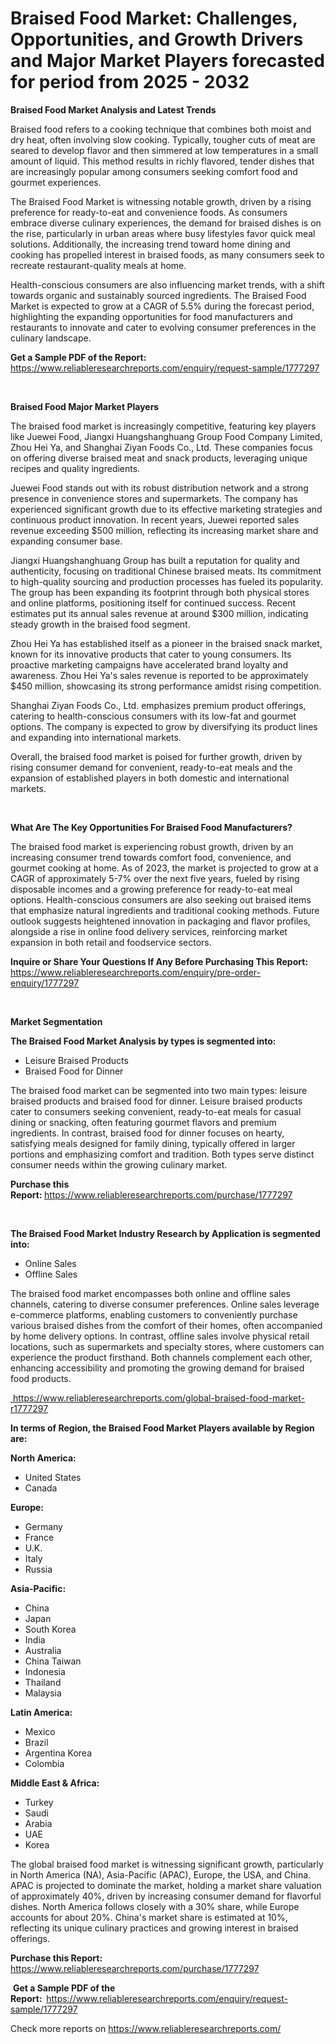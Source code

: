 <p><h1>Braised Food Market: Challenges, Opportunities, and Growth Drivers and Major Market Players forecasted for period from 2025 - 2032</h1></p><p><strong>Braised Food Market Analysis and Latest Trends</strong></p>
<p><p>Braised food refers to a cooking technique that combines both moist and dry heat, often involving slow cooking. Typically, tougher cuts of meat are seared to develop flavor and then simmered at low temperatures in a small amount of liquid. This method results in richly flavored, tender dishes that are increasingly popular among consumers seeking comfort food and gourmet experiences.</p><p>The Braised Food Market is witnessing notable growth, driven by a rising preference for ready-to-eat and convenience foods. As consumers embrace diverse culinary experiences, the demand for braised dishes is on the rise, particularly in urban areas where busy lifestyles favor quick meal solutions. Additionally, the increasing trend toward home dining and cooking has propelled interest in braised foods, as many consumers seek to recreate restaurant-quality meals at home.</p><p>Health-conscious consumers are also influencing market trends, with a shift towards organic and sustainably sourced ingredients. The Braised Food Market is expected to grow at a CAGR of 5.5% during the forecast period, highlighting the expanding opportunities for food manufacturers and restaurants to innovate and cater to evolving consumer preferences in the culinary landscape.</p></p>
<p><strong>Get a Sample PDF of the Report:&nbsp;</strong> <a href="https://www.reliableresearchreports.com/enquiry/request-sample/1777297?utm_campaign=2472&utm_medium=2&utm_source=Github&utm_content=ia&utm_term=14022025&utm_id=braised-food">https://www.reliableresearchreports.com/enquiry/request-sample/1777297</a></p>
<p>&nbsp;</p>
<p><strong>Braised Food Major Market Players</strong></p>
<p><p>The braised food market is increasingly competitive, featuring key players like Juewei Food, Jiangxi Huangshanghuang Group Food Company Limited, Zhou Hei Ya, and Shanghai Ziyan Foods Co., Ltd. These companies focus on offering diverse braised meat and snack products, leveraging unique recipes and quality ingredients.</p><p>Juewei Food stands out with its robust distribution network and a strong presence in convenience stores and supermarkets. The company has experienced significant growth due to its effective marketing strategies and continuous product innovation. In recent years, Juewei reported sales revenue exceeding $500 million, reflecting its increasing market share and expanding consumer base.</p><p>Jiangxi Huangshanghuang Group has built a reputation for quality and authenticity, focusing on traditional Chinese braised meats. Its commitment to high-quality sourcing and production processes has fueled its popularity. The group has been expanding its footprint through both physical stores and online platforms, positioning itself for continued success. Recent estimates put its annual sales revenue at around $300 million, indicating steady growth in the braised food segment.</p><p>Zhou Hei Ya has established itself as a pioneer in the braised snack market, known for its innovative products that cater to young consumers. Its proactive marketing campaigns have accelerated brand loyalty and awareness. Zhou Hei Ya's sales revenue is reported to be approximately $450 million, showcasing its strong performance amidst rising competition.</p><p>Shanghai Ziyan Foods Co., Ltd. emphasizes premium product offerings, catering to health-conscious consumers with its low-fat and gourmet options. The company is expected to grow by diversifying its product lines and expanding into international markets.</p><p>Overall, the braised food market is poised for further growth, driven by rising consumer demand for convenient, ready-to-eat meals and the expansion of established players in both domestic and international markets.</p></p>
<p>&nbsp;</p>
<p><strong>What Are The Key Opportunities For Braised Food Manufacturers?</strong></p>
<p><p>The braised food market is experiencing robust growth, driven by an increasing consumer trend towards comfort food, convenience, and gourmet cooking at home. As of 2023, the market is projected to grow at a CAGR of approximately 5-7% over the next five years, fueled by rising disposable incomes and a growing preference for ready-to-eat meal options. Health-conscious consumers are also seeking out braised items that emphasize natural ingredients and traditional cooking methods. Future outlook suggests heightened innovation in packaging and flavor profiles, alongside a rise in online food delivery services, reinforcing market expansion in both retail and foodservice sectors.</p></p>
<p><strong>Inquire or Share Your Questions If Any Before Purchasing This Report:</strong> <a href="https://www.reliableresearchreports.com/enquiry/pre-order-enquiry/1777297?utm_campaign=2472&utm_medium=2&utm_source=Github&utm_content=ia&utm_term=14022025&utm_id=braised-food">https://www.reliableresearchreports.com/enquiry/pre-order-enquiry/1777297</a></p>
<p>&nbsp;</p>
<p><strong>Market Segmentation</strong></p>
<p><strong>The Braised Food Market Analysis by types is segmented into:</strong></p>
<p><ul><li>Leisure Braised Products</li><li>Braised Food for Dinner</li></ul></p>
<p><p>The braised food market can be segmented into two main types: leisure braised products and braised food for dinner. Leisure braised products cater to consumers seeking convenient, ready-to-eat meals for casual dining or snacking, often featuring gourmet flavors and premium ingredients. In contrast, braised food for dinner focuses on hearty, satisfying meals designed for family dining, typically offered in larger portions and emphasizing comfort and tradition. Both types serve distinct consumer needs within the growing culinary market.</p></p>
<p><strong>Purchase this Report:&nbsp;</strong><a href="https://www.reliableresearchreports.com/purchase/1777297?utm_campaign=2472&utm_medium=2&utm_source=Github&utm_content=ia&utm_term=14022025&utm_id=braised-food">https://www.reliableresearchreports.com/purchase/1777297</a></p>
<p>&nbsp;</p>
<p><strong>The Braised Food Market Industry Research by Application is segmented into:</strong></p>
<p><ul><li>Online Sales</li><li>Offline Sales</li></ul></p>
<p><p>The braised food market encompasses both online and offline sales channels, catering to diverse consumer preferences. Online sales leverage e-commerce platforms, enabling customers to conveniently purchase various braised dishes from the comfort of their homes, often accompanied by home delivery options. In contrast, offline sales involve physical retail locations, such as supermarkets and specialty stores, where customers can experience the product firsthand. Both channels complement each other, enhancing accessibility and promoting the growing demand for braised food products.</p></p>
<p><a href="https://www.reliableresearchreports.com/global-braised-food-market-r1777297?utm_campaign=2472&utm_medium=2&utm_source=Github&utm_content=ia&utm_term=14022025&utm_id=braised-food">&nbsp;https://www.reliableresearchreports.com/global-braised-food-market-r1777297</a></p>
<p><strong>In terms of Region, the Braised Food Market Players available by Region are:</strong></p>
<p>
    <p> <strong> North America: </strong>
        <ul>
            <li>United States</li>
            <li>Canada</li>
        </ul>
        </p> 
    <p> <strong> Europe: </strong>
        <ul>
            <li>Germany</li>
            <li>France</li>
            <li>U.K.</li>
            <li>Italy</li>
            <li>Russia</li>
        </ul>
        </p> 
    <p> <strong> Asia-Pacific: </strong>
        <ul>
            <li>China</li>
            <li>Japan</li>
            <li>South Korea</li>
            <li>India</li>
            <li>Australia</li>
            <li>China Taiwan</li>
            <li>Indonesia</li>
            <li>Thailand</li>
            <li>Malaysia</li>
        </ul>
        </p> 
    <p> <strong> Latin America: </strong>
        <ul>
            <li>Mexico</li>
            <li>Brazil</li>
            <li>Argentina Korea</li>
            <li>Colombia</li>
        </ul>
        </p> 
    <p> <strong> Middle East & Africa: </strong>
        <ul>
            <li>Turkey</li>
            <li>Saudi</li>
            <li>Arabia</li>
            <li>UAE</li>
            <li>Korea</li>
        </ul>
    </p>
    </p>
<p><p>The global braised food market is witnessing significant growth, particularly in North America (NA), Asia-Pacific (APAC), Europe, the USA, and China. APAC is projected to dominate the market, holding a market share valuation of approximately 40%, driven by increasing consumer demand for flavorful dishes. North America follows closely with a 30% share, while Europe accounts for about 20%. China's market share is estimated at 10%, reflecting its unique culinary practices and growing interest in braised offerings.</p></p>
<p><strong>Purchase this Report: </strong><a href="https://www.reliableresearchreports.com/purchase/1777297?utm_campaign=2472&utm_medium=2&utm_source=Github&utm_content=ia&utm_term=14022025&utm_id=braised-food">https://www.reliableresearchreports.com/purchase/1777297</a></p>
<p>&nbsp;<strong>Get a Sample PDF of the Report:&nbsp;&nbsp;</strong><a href="https://www.reliableresearchreports.com/enquiry/request-sample/1777297?utm_campaign=2472&utm_medium=2&utm_source=Github&utm_content=ia&utm_term=14022025&utm_id=braised-food">https://www.reliableresearchreports.com/enquiry/request-sample/1777297</a></p>
<p><strong></strong></p>
<p>Check more reports on <a href="https://www.reliableresearchreports.com/?utm_campaign=2472&utm_medium=2&utm_source=Github&utm_content=ia&utm_term=14022025&utm_id=braised-food">https://www.reliableresearchreports.com/</a></p>